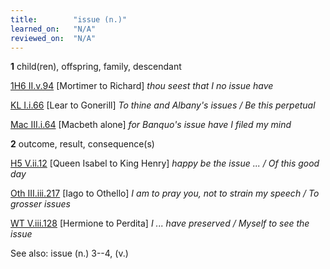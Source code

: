 ```yaml
---
title:        "issue (n.)"
learned_on:   "N/A"
reviewed_on:  "N/A"
---
```


**1** child(ren), offspring, family, descendant

[1H6 II.v.94](https://www.shakespeareswords.com/Public/Play.aspx?Act=2&Scene=5&WorkId=25#202303) \[Mortimer to Richard\] *thou seest that I no issue have*

[KL I.i.66](https://www.shakespeareswords.com/Public/Play.aspx?Act=1&Scene=1&WorkId=11#151359) \[Lear to Gonerill\] *To thine and Albany's issues / Be this perpetual*

[Mac III.i.64](https://www.shakespeareswords.com/Public/Play.aspx?Act=3&Scene=1&WorkId=13#160567) \[Macbeth alone\] *for Banquo's issue have I filed my mind*

**2** outcome, result, consequence(s)

[H5 V.ii.12](https://www.shakespeareswords.com/Public/Play.aspx?Act=5&Scene=2&WorkId=38#257014) \[Queen Isabel to King Henry\] *happy be the issue ... / Of this good day*

[Oth III.iii.217](https://www.shakespeareswords.com/Public/Play.aspx?Act=3&Scene=3&WorkId=9#143737) \[Iago to Othello\] *I am to pray you, not to strain my speech / To grosser issues*

[WT V.iii.128](https://www.shakespeareswords.com/Public/Play.aspx?Act=5&Scene=3&WorkId=35#244767) \[Hermione to Perdita\] *I ... have preserved / Myself to see the issue*

See also: issue (n.) 3--4, (v.)

